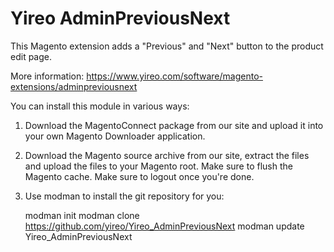 Yireo AdminPreviousNext
=======================
This Magento extension adds a "Previous" and "Next" button to the product edit page.

More information: https://www.yireo.com/software/magento-extensions/adminpreviousnext

You can install this module in various ways:

1) Download the MagentoConnect package from our site and upload it into your own Magento
Downloader application.

2) Download the Magento source archive from our site, extract the files and upload the
files to your Magento root. Make sure to flush the Magento cache. Make sure to logout 
once you're done.

3) Use modman to install the git repository for you:

    modman init
    modman clone https://github.com/yireo/Yireo_AdminPreviousNext
    modman update Yireo_AdminPreviousNext

